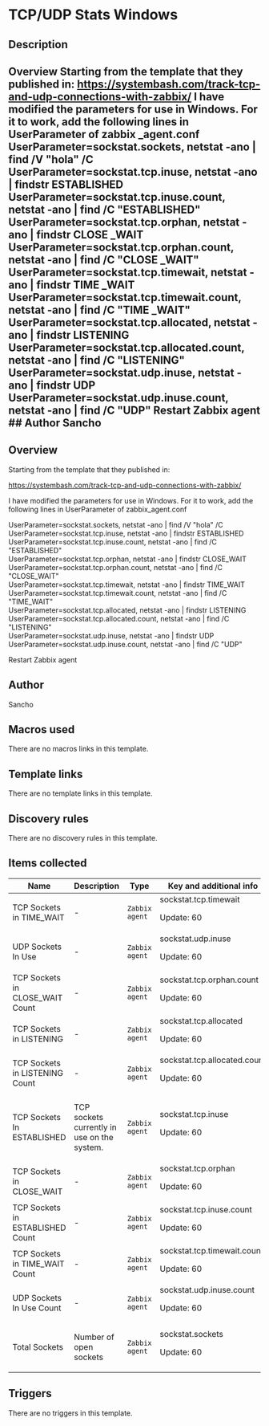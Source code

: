 # TCP/UDP Stats Windows

## Description

## Overview Starting from the template that they published in: <https://systembash.com/track-tcp-and-udp-connections-with-zabbix/> I have modified the parameters for use in Windows. For it to work, add the following lines in UserParameter of zabbix _agent.conf UserParameter=sockstat.sockets, netstat -ano | find /V "hola" /C UserParameter=sockstat.tcp.inuse, netstat -ano | findstr ESTABLISHED UserParameter=sockstat.tcp.inuse.count, netstat -ano | find /C "ESTABLISHED" UserParameter=sockstat.tcp.orphan, netstat -ano | findstr CLOSE _WAIT UserParameter=sockstat.tcp.orphan.count, netstat -ano | find /C "CLOSE _WAIT" UserParameter=sockstat.tcp.timewait, netstat -ano | findstr TIME _WAIT UserParameter=sockstat.tcp.timewait.count, netstat -ano | find /C "TIME _WAIT" UserParameter=sockstat.tcp.allocated, netstat -ano | findstr LISTENING UserParameter=sockstat.tcp.allocated.count, netstat -ano | find /C "LISTENING" UserParameter=sockstat.udp.inuse, netstat -ano | findstr UDP UserParameter=sockstat.udp.inuse.count, netstat -ano | find /C "UDP" Restart Zabbix agent ## Author Sancho 

## Overview

Starting from the template that they published in:


<https://systembash.com/track-tcp-and-udp-connections-with-zabbix/>


I have modified the parameters for use in Windows. For it to work, add the following lines in UserParameter of zabbix\_agent.conf


UserParameter=sockstat.sockets, netstat -ano | find /V "hola" /C  
 UserParameter=sockstat.tcp.inuse, netstat -ano | findstr ESTABLISHED  
 UserParameter=sockstat.tcp.inuse.count, netstat -ano | find /C "ESTABLISHED"  
 UserParameter=sockstat.tcp.orphan, netstat -ano | findstr CLOSE\_WAIT  
 UserParameter=sockstat.tcp.orphan.count, netstat -ano | find /C "CLOSE\_WAIT"  
 UserParameter=sockstat.tcp.timewait, netstat -ano | findstr TIME\_WAIT   
 UserParameter=sockstat.tcp.timewait.count, netstat -ano | find /C "TIME\_WAIT"  
 UserParameter=sockstat.tcp.allocated, netstat -ano | findstr LISTENING  
 UserParameter=sockstat.tcp.allocated.count, netstat -ano | find /C "LISTENING"  
 UserParameter=sockstat.udp.inuse, netstat -ano | findstr UDP  
 UserParameter=sockstat.udp.inuse.count, netstat -ano | find /C "UDP" 


Restart Zabbix agent



## Author

Sancho

## Macros used

There are no macros links in this template.

## Template links

There are no template links in this template.

## Discovery rules

There are no discovery rules in this template.

## Items collected

|Name|Description|Type|Key and additional info|
|----|-----------|----|----|
|TCP Sockets in TIME_WAIT|<p>-</p>|`Zabbix agent`|sockstat.tcp.timewait<p>Update: 60</p>|
|UDP Sockets In Use|<p>-</p>|`Zabbix agent`|sockstat.udp.inuse<p>Update: 60</p>|
|TCP Sockets in CLOSE_WAIT Count|<p>-</p>|`Zabbix agent`|sockstat.tcp.orphan.count<p>Update: 60</p>|
|TCP Sockets in LISTENING|<p>-</p>|`Zabbix agent`|sockstat.tcp.allocated<p>Update: 60</p>|
|TCP Sockets in LISTENING Count|<p>-</p>|`Zabbix agent`|sockstat.tcp.allocated.count<p>Update: 60</p>|
|TCP Sockets In ESTABLISHED|<p>TCP sockets currently in use on the system.</p>|`Zabbix agent`|sockstat.tcp.inuse<p>Update: 60</p>|
|TCP Sockets in CLOSE_WAIT|<p>-</p>|`Zabbix agent`|sockstat.tcp.orphan<p>Update: 60</p>|
|TCP Sockets in ESTABLISHED Count|<p>-</p>|`Zabbix agent`|sockstat.tcp.inuse.count<p>Update: 60</p>|
|TCP Sockets in TIME_WAIT Count|<p>-</p>|`Zabbix agent`|sockstat.tcp.timewait.count<p>Update: 60</p>|
|UDP Sockets In Use Count|<p>-</p>|`Zabbix agent`|sockstat.udp.inuse.count<p>Update: 60</p>|
|Total Sockets|<p>Number of open sockets</p>|`Zabbix agent`|sockstat.sockets<p>Update: 60</p>|
## Triggers

There are no triggers in this template.

